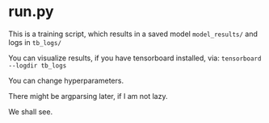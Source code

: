 # run.py

This is a training script, which results in a saved model `model_results/` and logs in `tb_logs/`

You can visualize results, if you have tensorboard installed, via: `tensorboard --logdir tb_logs`

You can change hyperparameters. 

There might be argparsing later, if I am not lazy.

We shall see.  
